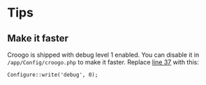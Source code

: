 # Tips

## Make it faster

Croogo is shipped with debug level 1 enabled. You can disable it in
`/app/Config/croogo.php` to make it faster. Replace
[line 37](https://github.com/croogo/croogo/blob/1.4/Config/croogo.php.install#L35)
with this:

    Configure::write('debug', 0);
